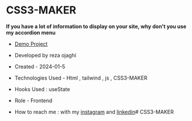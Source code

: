 # CSS3-MAKER
 
**If you have a lot of information to display on your site, why don't you use my accordion menu**



- [Demo Project](https://reza-ojaghi-dro.github.io/CSS3-MAKER/)
 
- Developed by reza ojaghi

- Created - 2024-01-5

- Technologies Used - Html , tailwind , js  ,  CSS3-MAKER

- Hooks Used : useState 

- Role - Frontend

- How to reach me : with my [instagram](https://www.instagram.com/reza-ojaghi-dro) and [linkedin](https://www.linkedin.com/in/reza-ojaghi-428748280/)# CSS3-MAKER
